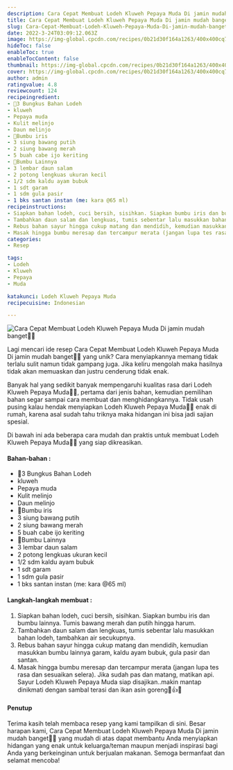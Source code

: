 ```yaml
---
description: Cara Cepat Membuat Lodeh Kluweh Pepaya Muda Di jamin mudah banget"
title: Cara Cepat Membuat Lodeh Kluweh Pepaya Muda Di jamin mudah banget
slug: Cara-Cepat-Membuat-Lodeh-Kluweh-Pepaya-Muda-Di-jamin-mudah-banget
date: 2022-3-24T03:09:12.063Z
image: https://img-global.cpcdn.com/recipes/0b21d30f164a1263/400x400cq70/photo.jpg
hideToc: false
enableToc: true
enableTocContent: false
thumbnail: https://img-global.cpcdn.com/recipes/0b21d30f164a1263/400x400cq70/photo.jpg
cover: https://img-global.cpcdn.com/recipes/0b21d30f164a1263/400x400cq70/photo.jpg
author: admin
ratingvalue: 4.8
reviewcount: 124
recipeingredient:
- 🍄3 Bungkus Bahan Lodeh
- kluweh
- Pepaya muda
- Kulit melinjo
- Daun melinjo
- 🍄Bumbu iris
- 3 siung bawang putih
- 2 siung bawang merah
- 5 buah cabe ijo keriting
- 🍄Bumbu Lainnya
- 3 lembar daun salam
- 2 potong lengkuas ukuran kecil
- 1/2 sdm kaldu ayam bubuk
- 1 sdt garam
- 1 sdm gula pasir
- 1 bks santan instan (me: kara @65 ml)
recipeinstructions:
- Siapkan bahan lodeh, cuci bersih, sisihkan. Siapkan bumbu iris dan bumbu lainnya. Tumis bawang merah dan putih hingga harum.
- Tambahkan daun salam dan lengkuas, tumis sebentar lalu masukkan bahan lodeh, tambahkan air secukupnya.
- Rebus bahan sayur hingga cukup matang dan mendidih, kemudian masukkan bumbu lainnya garam, kaldu ayam bubuk, gula pasir dan santan.
- Masak hingga bumbu meresap dan tercampur merata (jangan lupa tes rasa dan sesuaikan selera). Jika sudah pas dan matang, matikan api. Sayur Lodeh Kluweh Pepaya Muda siap disajikan..makin mantap dinikmati dengan sambal terasi dan ikan asin goreng🤤👍🤗
categories:
- Resep

tags:
- Lodeh
- Kluweh
- Pepaya
- Muda

katakunci: Lodeh Kluweh Pepaya Muda
recipecuisine: Indonesian

---
```


![Cara Cepat Membuat Lodeh Kluweh Pepaya Muda Di jamin mudah banget👩‍🍳](https://img-global.cpcdn.com/recipes/0b21d30f164a1263/400x400cq70/photo.jpg)

Lagi mencari ide resep Cara Cepat Membuat Lodeh Kluweh Pepaya Muda Di jamin mudah banget👩‍🍳 yang unik? Cara menyiapkannya memang tidak terlalu sulit namun tidak gampang juga. Jika keliru mengolah maka hasilnya tidak akan memuaskan dan justru cenderung tidak enak.

Banyak hal yang sedikit banyak mempengaruhi kualitas rasa dari Lodeh Kluweh Pepaya Muda👩‍🍳, pertama dari jenis bahan, kemudian pemilihan bahan segar sampai cara membuat dan menghidangkannya. Tidak usah pusing kalau hendak menyiapkan Lodeh Kluweh Pepaya Muda👩‍🍳 enak di rumah, karena asal sudah tahu triknya maka hidangan ini bisa jadi sajian spesial.

Di bawah ini ada beberapa cara mudah dan praktis untuk membuat Lodeh Kluweh Pepaya Muda👩‍🍳 yang siap dikreasikan.

<!--inarticleads1-->

#### Bahan-bahan :

- 🍄3 Bungkus Bahan Lodeh
- kluweh
- Pepaya muda
- Kulit melinjo
- Daun melinjo
- 🍄Bumbu iris
- 3 siung bawang putih
- 2 siung bawang merah
- 5 buah cabe ijo keriting
- 🍄Bumbu Lainnya
- 3 lembar daun salam
- 2 potong lengkuas ukuran kecil
- 1/2 sdm kaldu ayam bubuk
- 1 sdt garam
- 1 sdm gula pasir
- 1 bks santan instan (me: kara @65 ml)

<!--inarticleads2-->

#### Langkah-langkah membuat :

1. Siapkan bahan lodeh, cuci bersih, sisihkan. Siapkan bumbu iris dan bumbu lainnya. Tumis bawang merah dan putih hingga harum.
1. Tambahkan daun salam dan lengkuas, tumis sebentar lalu masukkan bahan lodeh, tambahkan air secukupnya.
1. Rebus bahan sayur hingga cukup matang dan mendidih, kemudian masukkan bumbu lainnya garam, kaldu ayam bubuk, gula pasir dan santan.
1. Masak hingga bumbu meresap dan tercampur merata (jangan lupa tes rasa dan sesuaikan selera). Jika sudah pas dan matang, matikan api. Sayur Lodeh Kluweh Pepaya Muda siap disajikan..makin mantap dinikmati dengan sambal terasi dan ikan asin goreng🤤👍🤗

#### Penutup

Terima kasih telah membaca resep yang kami tampilkan di sini. Besar harapan kami, Cara Cepat Membuat Lodeh Kluweh Pepaya Muda Di jamin mudah banget👩‍🍳 yang mudah di atas dapat membantu Anda menyiapkan hidangan yang enak untuk keluarga/teman maupun menjadi inspirasi bagi Anda yang berkeinginan untuk berjualan makanan. Semoga bermanfaat dan selamat mencoba!